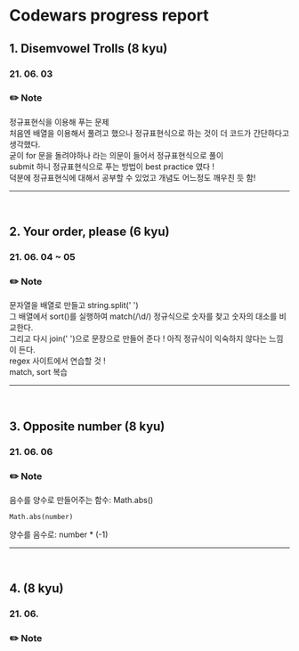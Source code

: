 # Codewars progress report

## 1. Disemvowel Trolls (8 kyu)

### 21. 06. 03

### ✏️ Note

정규표현식을 이용해 푸는 문제  
처음엔 배열을 이용해서 풀려고 했으나 정규표현식으로 하는 것이 더 코드가 간단하다고 생각했다.  
굳이 for 문을 돌려야하나 라는 의문이 들어서 정규표현식으로 풀이  
submit 하니 정규표현식으로 푸는 방법이 best practice 였다 !  
덕분에 정규표현식에 대해서 공부할 수 있었고 개념도 어느정도 깨우친 듯 함!

---

</br>

## 2. Your order, please (6 kyu)

### 21. 06. 04 ~ 05

### ✏️ Note

문자열을 배열로 만들고 string.split(' ')  
그 배열에서 sort()를 실행하여 match(/\d/) 정규식으로 숫자를 찾고 숫자의 대소를 비교한다.  
그리고 다시 join(' ')으로 문장으로 만들어 준다 !
아직 정규식이 익숙하지 않다는 느낌이 든다.  
regex 사이트에서 연습할 것 !  
match, sort 복습

---

</br>

## 3. Opposite number (8 kyu)

### 21. 06. 06

### ✏️ Note

음수를 양수로 만들어주는 함수: Math.abs()

```
Math.abs(number)
```

양수를 음수로: number \* (-1)

---

</br>

## 4. (8 kyu)

### 21. 06.

### ✏️ Note
